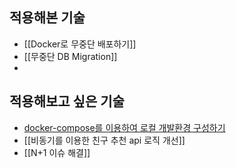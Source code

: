 ## 적용해본 기술
- [[Docker로 무중단 배포하기]]
- [[무중단 DB Migration]]
- 


## 적용해보고 싶은 기술
- [docker-compose를 이용하여 로컬 개발환경 구성하기](https://dev.gmarket.com/72)
- [[비동기를 이용한 친구 추천 api 로직 개선]]
- [[N+1 이슈 해결]]
